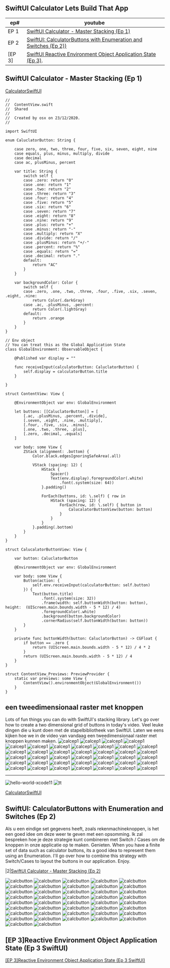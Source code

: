 ## SwiftUI Calculator Lets Build That App

|ep#|youtube|
|--|--------------------------------------------|
|EP 1|[SwiftUI Calculator - Master Stacking (Ep 1)](https://www.youtube.com/watch?v=ULEFrRSPXFE)|
|EP 2|[SwiftUI: CalculatorButtons with Enumeration and Switches (Ep 2))](https://www.youtube.com/watch?v=_hY6e_LWmtg)|
[EP 3]|[SwiftUI Reactive Environment Object Application State (Ep 3)](). |


## SwiftUI Calculator - Master Stacking (Ep 1)
[CalculatorSwiftUI](https://github.com/snt-nbzw/CalculatorSwiftUI)

````
//
//  ContentView.swift
//  Shared
//
//  Created by osx on 23/12/2020.
//

import SwiftUI

enum CaluclatorButton: String {

    case zero, one, two, three, four, five, six, seven, eight, nine
    case equals, plus, minus, multiply, divide
    case decimal
    case ac, plusMinus, percent

    var title: String {
        switch self {
        case .zero: return "0"
        case .one: return "1"
        case .two: return "2"
        case .three: return "3"
        case .four: return "4"
        case .five: return "5"
        case .six: return "6"
        case .seven: return "7"
        case .eight: return "8"
        case .nine: return "9"
        case .plus: return "+"
        case .minus: return "-"
        case .multiply: return "X"
        case .divide: return "/"
        case .plusMinus: return "+/-"
        case .percent: return "%"
        case .equals: return "="
        case .decimal: return "."
        default:
            return "AC"
        }
    }

    var backgroundColor: Color {
        switch self {
        case .zero, .one, .two, .three, .four, .five, .six, .seven, .eight, .nine:
            return Color(.darkGray)
        case .ac, .plusMinus, .percent:
            return Color(.lightGray)
        default:
            return .orange
        }
    }
}

// Env object
// You can treat this as the Global Application State
class GlobalEnvironment: ObservableObject {

    @Published var display = ""

    func receiveInput(calculatorButton: CaluclatorButton) {
        self.display = calculatorButton.title
    }

}

struct ContentView: View {

    @EnvironmentObject var env: GlobalEnvironment

    let buttons: [[CaluclatorButton]] = [
        [.ac, .plusMinus, .percent, .divide],
        [.seven, .eight, .nine, .multiply],
        [.four, .five, .six, .minus],
        [.one, .two, .three, .plus],
        [.zero, .decimal, .equals]
    ]

    var body: some View {
        ZStack (alignment: .bottom) {
            Color.black.edgesIgnoringSafeArea(.all)
            
            VStack (spacing: 12) {
                HStack {
                    Spacer()
                    Text(env.display).foregroundColor(.white)
                        .font(.system(size: 64))
                }.padding()

                ForEach(buttons, id: \.self) { row in
                    HStack (spacing: 12) {
                        ForEach(row, id: \.self) { button in
                            CalucalatorButtonView(button: button)
                        }
                    }
                }
            }.padding(.bottom)
        }
    }
}

struct CalucalatorButtonView: View {

    var button: CaluclatorButton

    @EnvironmentObject var env: GlobalEnvironment

    var body: some View {
        Button(action: {
            self.env.receiveInput(calculatorButton: self.button)
        }) {
            Text(button.title)
                .font(.system(size: 32))
                .frame(width: self.buttonWidth(button: button), height:  (UIScreen.main.bounds.width - 5 * 12) / 4)
                .foregroundColor(.white)
                .background(button.backgroundColor)
                .cornerRadius(self.buttonWidth(button: button))
        }
    }

    private func buttonWidth(button: CaluclatorButton) -> CGFloat {
        if button == .zero {
            return (UIScreen.main.bounds.width - 5 * 12) / 4 * 2
        }
        return (UIScreen.main.bounds.width - 5 * 12) / 4
    }
}

struct ContentView_Previews: PreviewProvider {
    static var previews: some View {
        ContentView().environmentObject(GlobalEnvironment())
    }
}

````


## een tweedimensionaal raster met knoppen 



Lots of fun things you can do with SwiftUI's stacking library.  Let's go over how to create a two dimensional grid of buttons in today's video.
Veel leuke dingen die u kunt doen met de stapelbibliotheek van SwiftUI. Laten we eens kijken hoe we in de video van vandaag een tweedimensionaal raster met knoppen kunnen maken.
![calcep1](..//pictures/SwiftUI_Calc-Master-Stacking_Ep1_00.png)
![calcep1](..//pictures/SwiftUI_Calc-Master-Stacking_Ep1_01.png)
![calcep1](..//pictures/SwiftUI_Calc-Master-Stacking_Ep1_02.png)
![calcep1](..//pictures/SwiftUI_Calc-Master-Stacking_Ep1_03.png)
![calcep1](..//pictures/SwiftUI_Calc-Master-Stacking_Ep1_04.png)
![calcep1](..//pictures/SwiftUI_Calc-Master-Stacking_Ep1_05.png)
![calcep1](..//pictures/SwiftUI_Calc-Master-Stacking_Ep1_06.png)
![calcep1](..//pictures/SwiftUI_Calc-Master-Stacking_Ep1_07.png)
![calcep1](..//pictures/SwiftUI_Calc-Master-Stacking_Ep1_08.png)
![calcep1](..//pictures/SwiftUI_Calc-Master-Stacking_Ep1_09.png)
![calcep1](..//pictures/SwiftUI_Calc-Master-Stacking_Ep1_10.png)
![calcep1](..//pictures/SwiftUI_Calc-Master-Stacking_Ep1_11.png)
![calcep1](..//pictures/SwiftUI_Calc-Master-Stacking_Ep1_12.png)
![calcep1](..//pictures/SwiftUI_Calc-Master-Stacking_Ep1_13.png)
![calcep1](..//pictures/SwiftUI_Calc-Master-Stacking_Ep1_14.png)
![calcep1](..//pictures/SwiftUI_Calc-Master-Stacking_Ep1_15.png)
![calcep1](..//pictures/SwiftUI_Calc-Master-Stacking_Ep1_16.png)
![calcep1](..//pictures/SwiftUI_Calc-Master-Stacking_Ep1_17.png)
![calcep1](..//pictures/SwiftUI_Calc-Master-Stacking_Ep1_18.png)
![calcep1](..//pictures/SwiftUI_Calc-Master-Stacking_Ep1_19.png)
![calcep1](..//pictures/SwiftUI_Calc-Master-Stacking_Ep1_20.png)
![calcep1](..//pictures/SwiftUI_Calc-Master-Stacking_Ep1_21.png)
![calcep1](..//pictures/SwiftUI_Calc-Master-Stacking_Ep1_22.png)
![calcep1](..//pictures/SwiftUI_Calc-Master-Stacking_Ep1_23.png)
![calcep1](..//pictures/SwiftUI_Calc-Master-Stacking_Ep1_24.png)
![calcep1](..//pictures/SwiftUI_Calc-Master-Stacking_Ep1_25.png)
![calcep1](..//pictures/SwiftUI_Calc-Master-Stacking_Ep1_26.png)
![calcep1](..//pictures/SwiftUI_Calc-Master-Stacking_Ep1_27.png)
![calcep1](..//pictures/SwiftUI_Calc-Master-Stacking_Ep1_28.png)
![calcep1](..//pictures/SwiftUI_Calc-Master-Stacking_Ep1_29.png)
![calcep1](..//pictures/SwiftUI_Calc-Master-Stacking_Ep1_30.png)
![calcep1](..//pictures/SwiftUI_Calc-Master-Stacking_Ep1_31.png)
![calcep1](..//pictures/SwiftUI_Calc-Master-Stacking_Ep1_32.png)
![calcep1](..//pictures/SwiftUI_Calc-Master-Stacking_Ep1_33.png)
![calcep1](..//pictures/SwiftUI_Calc-Master-Stacking_Ep1_34.png)
![calcep1](..//pictures/SwiftUI_Calc-Master-Stacking_Ep1_35.png)
![calcep1](..//pictures/SwiftUI_Calc-Master-Stacking_Ep1_36.png)
![calcep1](..//pictures/SwiftUI_Calc-Master-Stacking_Ep1_37.png)
![calcep1](..//pictures/SwiftUI_Calc-Master-Stacking_Ep1_38.png)

---

![hello-world-xcode11](..//pictures/xcode11-hello-world_08.png)
![tt](..//pictures/swiftUICalculator_xcode.png)


[CalculatorSwiftUI](https://github.com/snt-nbzw/CalculatorSwiftUI)

## SwiftUI: CalculatorButtons with Enumeration and Switches (Ep 2)
Als u een eindige set gegevens heeft, zoals rekenmachineknoppen, is het een goed idee om deze weer te geven met een opsomming. Ik zal bespreken hoe je deze strategie kunt combineren met Switch / Cases om de knoppen in onze applicatie op te maken. Genieten.
When you have a finite set of data such as calculator buttons, its a good idea to represent them using an Enumeration.  I'll go over how to combine this strategy with Switch/Cases to layout the buttons in our application.  Enjoy.


|2|[SwiftUI Calculator - Master Stacking (Ep 2)](https://www.youtube.com/watch?v=_hY6e_LWmtg)

![calcbutton](..//pictures/swiftUI_calcbutton_enum_swiches_00.png)
![calcbutton](..//pictures/swiftUI_calcbutton_enum_swiches_01.png)
![calcbutton](..//pictures/swiftUI_calcbutton_enum_swiches_02.png)
![calcbutton](..//pictures/swiftUI_calcbutton_enum_swiches_03.png)
![calcbutton](..//pictures/swiftUI_calcbutton_enum_swiches_04.png)
![calcbutton](..//pictures/swiftUI_calcbutton_enum_swiches_05.png)
![calcbutton](..//pictures/swiftUI_calcbutton_enum_swiches_06.png)
![calcbutton](..//pictures/swiftUI_calcbutton_enum_swiches_07.png)
![calcbutton](..//pictures/swiftUI_calcbutton_enum_swiches_08.png)
![calcbutton](..//pictures/swiftUI_calcbutton_enum_swiches_09.png)
![calcbutton](..//pictures/swiftUI_calcbutton_enum_swiches_10.png)
![calcbutton](..//pictures/swiftUI_calcbutton_enum_swiches_11.png)
![calcbutton](..//pictures/swiftUI_calcbutton_enum_swiches_12.png)
![calcbutton](..//pictures/swiftUI_calcbutton_enum_swiches_13.png)
![calcbutton](..//pictures/swiftUI_calcbutton_enum_swiches_14.png)
![calcbutton](..//pictures/swiftUI_calcbutton_enum_swiches_15.png)
![calcbutton](..//pictures/swiftUI_calcbutton_enum_swiches_16.png)
![calcbutton](..//pictures/swiftUI_calcbutton_enum_swiches_17.png)
![calcbutton](..//pictures/swiftUI_calcbutton_enum_swiches_18.png)
![calcbutton](..//pictures/swiftUI_calcbutton_enum_swiches_19.png)
![calcbutton](..//pictures/swiftUI_calcbutton_enum_swiches_20.png)
![calcbutton](..//pictures/swiftUI_calcbutton_enum_swiches_21.png)
![calcbutton](..//pictures/swiftUI_calcbutton_enum_swiches_22.png)
![calcbutton](..//pictures/swiftUI_calcbutton_enum_swiches_23.png)
![calcbutton](..//pictures/swiftUI_calcbutton_enum_swiches_24.png)
![calcbutton](..//pictures/swiftUI_calcbutton_enum_swiches_25.png)
![calcbutton](..//pictures/swiftUI_calcbutton_enum_swiches_26.png)
![calcbutton](..//pictures/swiftUI_calcbutton_enum_swiches_27.png)
![calcbutton](..//pictures/swiftUI_calcbutton_enum_swiches_28.png)
![calcbutton](..//pictures/swiftUI_calcbutton_enum_swiches_29.png)
![calcbutton](..//pictures/swiftUI_calcbutton_enum_swiches_30.png)
![calcbutton](..//pictures/swiftUI_calcbutton_enum_swiches_31.png)
![calcbutton](..//pictures/swiftUI_calcbutton_enum_swiches_32.png)
![calcbutton](..//pictures/swiftUI_calcbutton_enum_swiches_33.png)
![calcbutton](..//pictures/swiftUI_calcbutton_enum_swiches_34.png)
![calcbutton](..//pictures/swiftUI_calcbutton_enum_swiches_35.png)
![calcbutton](..//pictures/swiftUI_calcbutton_enum_swiches_36.png)
![calcbutton](..//pictures/swiftUI_calcbutton_enum_swiches_37.png)
![calcbutton](..//pictures/swiftUI_calcbutton_enum_swiches_38.png)
![calcbutton](..//pictures/swiftUI_calcbutton_enum_swiches_39.png)
![calcbutton](..//pictures/swiftUI_calcbutton_enum_swiches_40.png)
![calcbutton](..//pictures/swiftUI_calcbutton_enum_swiches_41.png)

## [EP 3]Reactive Environment Object Application State (Ep 3 SwiftUI)

[[EP 3]Reactive Environment Object Application State (Ep 3 SwiftUI)]()




